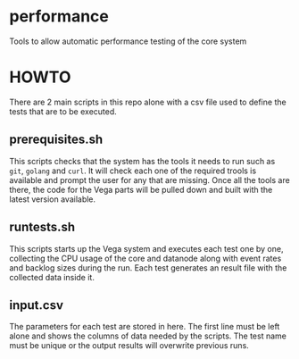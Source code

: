 # performance
Tools to allow automatic performance testing of the core system

# HOWTO
There are 2 main scripts in this repo alone with a csv file used to define the tests that are to be executed.

## prerequisites.sh
This scripts checks that the system has the tools it needs to run such as `git`, `golang` and `curl`. It will check each one of the required trools is available and prompt the user for any that are missing. Once all the tools are there, the code for the Vega parts will be pulled down and built with the latest version available.

## runtests.sh
This scripts starts up the Vega system and executes each test one by one, collecting the CPU usage of the core and datanode along with event rates and backlog sizes during the run. Each test generates an result file with the collected data inside it.

## input.csv
The parameters for each test are stored in here. The first line must be left alone and shows the columns of data needed by the scripts. The test name must be unique or the output results will overwrite previous runs.
